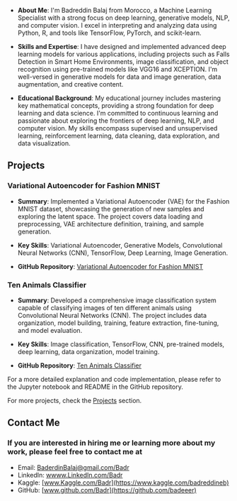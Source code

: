 - **About Me**: I'm Badreddin Balaj from Morocco, a Machine Learning Specialist with a strong focus on deep learning, generative models, NLP, and computer vision. I excel in interpreting and analyzing data using Python, R, and tools like TensorFlow, PyTorch, and scikit-learn.

- **Skills and Expertise**: I have designed and implemented advanced deep learning models for various applications, including projects such as Falls Detection in Smart Home Environments, image classification, and object recognition using pre-trained models like VGG16 and XCEPTION. I'm well-versed in generative models for data and image generation, data augmentation, and creative content.

- **Educational Background**: My educational journey includes mastering key mathematical concepts, providing a strong foundation for deep learning and data science. I'm committed to continuous learning and passionate about exploring the frontiers of deep learning, NLP, and computer vision. My skills encompass supervised and unsupervised learning, reinforcement learning, data cleaning, data exploration, and data visualization.

## Projects

### Variational Autoencoder for Fashion MNIST

- **Summary**: Implemented a Variational Autoencoder (VAE) for the Fashion MNIST dataset, showcasing the generation of new samples and exploring the latent space. The project covers data loading and preprocessing, VAE architecture definition, training, and sample generation.

- **Key Skills**: Variational Autoencoder, Generative Models, Convolutional Neural Networks (CNN), TensorFlow, Deep Learning, Image Generation.

- **GitHub Repository**: [Variational Autoencoder for Fashion MNIST](https://github.com/badeeer/mnistfashion-vae.git)

### Ten Animals Classifier

- **Summary**: Developed a comprehensive image classification system capable of classifying images of ten different animals using Convolutional Neural Networks (CNN). The project includes data organization, model building, training, feature extraction, fine-tuning, and model evaluation.

- **Key Skills**: Image classification, TensorFlow, CNN, pre-trained models, deep learning, data organization, model training.

- **GitHub Repository**: [Ten Animals Classifier](https://github.com/badeeer/Ten-animales-classifier-)

For a more detailed explanation and code implementation, please refer to the Jupyter notebook and README in the GitHub repository.

For more projects, check the [Projects](#projects) section.

<link rel="stylesheet" href="./style.css">

## Contact Me

### If you are interested in hiring me or learning more about my work, please feel free to contact me at
- Email: [BaderdinBalaj@gmail.com/Badr](Baderdinbalaj@gmail.com)
- LinkedIn: [wwww.LinkedIn.com/Badr]( https://www.linkedin.com/in/badreddine-balaj-3a2817219/)
- Kaggle: [www.Kaggle.com/Badr](https://www.kaggle.com/badreddineb)
- GitHub: [www.github.com/Badr](https://github.com/badeeer)


